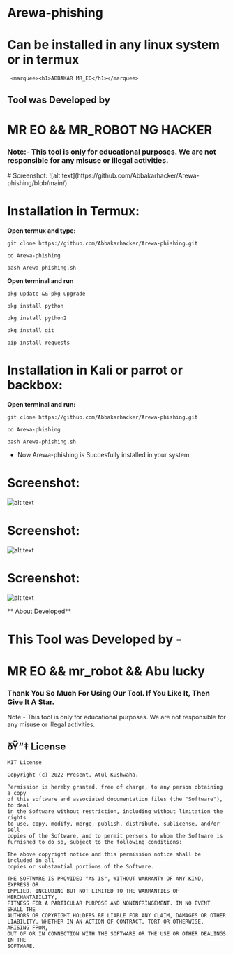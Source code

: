 # Arewa-phishing


# Can be installed in any linux system or in termux

     <marquee><h1>ABBAKAR MR_EO</h1></marquee>

<centre><h2>Tool was Developed by</h2></centre>
# MR EO && MR_ROBOT NG HACKER

<h3>Note:- This tool is only for educational purposes. We are not responsible for any misuse or illegal activities.</h3>
# Screenshot:
![alt text](https://github.com/Abbakarhacker/Arewa-phishing/blob/main/)

# Installation in Termux:
**Open termux and type:**
```shell script
git clone https://github.com/Abbakarhacker/Arewa-phishing.git
```
```shell script
cd Arewa-phishing
```
```shell script
bash Arewa-phishing.sh
```

**Open terminal and run**
```shell script
pkg update && pkg upgrade
```
```shell script
pkg install python
```
```shell script
pkg install python2
```
```shell script
pkg install git
```
```shell script
pip install requests
```

# Installation in Kali or parrot or backbox:
**Open terminal and run:**
```shell script
git clone https://github.com/Abbakarhacker/Arewa-phishing.git
```
```shell script
cd Arewa-phishing
```
```shell script
bash Arewa-phishing.sh
```
* Now Arewa-phishing is Succesfully installed in your system


# Screenshot:
![alt text](https://github.com/Abbakarhacker/Arewa-phishing/blob/main/)
# Screenshot:
![alt text](https://github.com/Abbakarhacker/Arewa-phishing/blob/main/)
# Screenshot:
![alt text](https://github.com/Abbakarhacker/Arewa-phishing/blob/main/)

** About Developed**

# This Tool was Developed by - 
# MR EO  && mr_robot &&  Abu lucky

### Thank You So Much For Using Our Tool. If You Like It, Then Give It A Star.

Note:- This tool is only for educational purposes. We are not responsible for any misuse or illegal activities.

## ðŸ“‡ License
```
MIT License

Copyright (c) 2022-Present, Atul Kushwaha.

Permission is hereby granted, free of charge, to any person obtaining a copy
of this software and associated documentation files (the "Software"), to deal
in the Software without restriction, including without limitation the rights
to use, copy, modify, merge, publish, distribute, sublicense, and/or sell
copies of the Software, and to permit persons to whom the Software is
furnished to do so, subject to the following conditions:

The above copyright notice and this permission notice shall be included in all
copies or substantial portions of the Software.

THE SOFTWARE IS PROVIDED "AS IS", WITHOUT WARRANTY OF ANY KIND, EXPRESS OR
IMPLIED, INCLUDING BUT NOT LIMITED TO THE WARRANTIES OF MERCHANTABILITY,
FITNESS FOR A PARTICULAR PURPOSE AND NONINFRINGEMENT. IN NO EVENT SHALL THE
AUTHORS OR COPYRIGHT HOLDERS BE LIABLE FOR ANY CLAIM, DAMAGES OR OTHER
LIABILITY, WHETHER IN AN ACTION OF CONTRACT, TORT OR OTHERWISE, ARISING FROM,
OUT OF OR IN CONNECTION WITH THE SOFTWARE OR THE USE OR OTHER DEALINGS IN THE
SOFTWARE.
```
